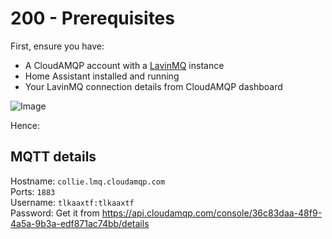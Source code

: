 # 200 - Prerequisites

First, ensure you have:
- A CloudAMQP account with a [LavinMQ](https://customer.cloudamqp.com/instance/) instance
- Home Assistant installed and running
- Your LavinMQ connection details from CloudAMQP dashboard

![Image](https://github.com/user-attachments/assets/045e752b-ff05-4589-8ff9-d893c8b23eea)

Hence:

## MQTT details

Hostname: ```collie.lmq.cloudamqp.com```<br/>
Ports: ```1883```<br/>
Username: ```tlkaaxtf:tlkaaxtf```<br/>
Password: Get it from https://api.cloudamqp.com/console/36c83daa-48f9-4a5a-9b3a-edf871ac74bb/details<br/>
